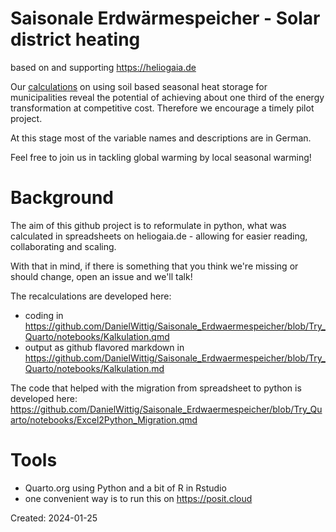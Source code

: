 # Saisonale Erdwärmespeicher - Solar district heating 

based on and supporting https://heliogaia.de

Our [calculations](https://github.com/DanielWittig/Saisonale_Erdwaermespeicher/blob/Try_Quarto/notebooks/Kalkulation.md) on using soil based seasonal heat storage for municipalities reveal the potential of achieving about one third of the energy transformation at competitive cost. Therefore we encourage a timely pilot project.

At this stage most of the variable names and descriptions are in German. 

Feel free to join us in tackling global warming by local seasonal warming!

# Background

The aim of this github project is to reformulate in python, what was calculated in spreadsheets on heliogaia.de - allowing for easier reading, collaborating and scaling.

With that in mind, if there is something that you think we're missing or should change, open an issue and we'll talk!

The recalculations are developed here:
* coding in https://github.com/DanielWittig/Saisonale_Erdwaermespeicher/blob/Try_Quarto/notebooks/Kalkulation.qmd
* output as github flavored markdown in https://github.com/DanielWittig/Saisonale_Erdwaermespeicher/blob/Try_Quarto/notebooks/Kalkulation.md

The code that helped with the migration from spreadsheet to python is developed here:
https://github.com/DanielWittig/Saisonale_Erdwaermespeicher/blob/Try_Quarto/notebooks/Excel2Python_Migration.qmd

# Tools

* Quarto.org using Python and a bit of R in Rstudio
* one convenient way is to run this on https://posit.cloud

Created: 2024-01-25